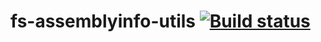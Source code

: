 # fs-assemblyinfo-utils [![Build status](https://ci.appveyor.com/api/projects/status/1ix1j9q7muhbefnd/branch/master?svg=true)](https://ci.appveyor.com/project/datNET/fs-assemblyinfo-utils/branch/master)
